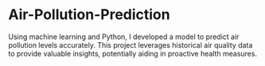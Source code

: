 # Air-Pollution-Prediction
Using machine learning and Python, I developed a model to predict air pollution levels accurately. This project leverages historical air quality data to provide valuable insights, potentially aiding in proactive health measures.
